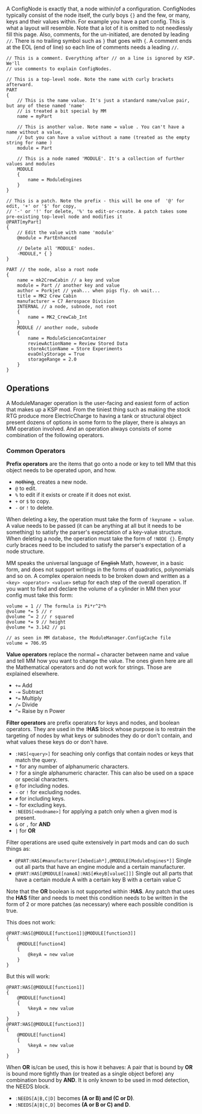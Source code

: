 A ConfigNode is exactly that, a node within/of a configuration. ConfigNodes typically consist of the node itself, the curly boys `{}` and the few, or many, keys and their values within.
For example you have a part config. This is what a layout will resemble. Note that a lot of it is omitted to not needlessly fill this page. Also, comments, for the un-initiated, are denoted by leading `//`. There is no trailing symbol such as `}` that goes with `{`. A comment ends at the EOL (end of line) so each line of comments needs a leading `//`.

```
// This is a comment. Everything after // on a line is ignored by KSP. We'll
// use comments to explain ConfigNodes.

// This is a top-level node. Note the name with curly brackets afterward.
PART
{
    // This is the name value. It's just a standard name/value pair, but any of these named 'name'
    // is treated a bit special by MM
    name = myPart

    // This is another value. Note name = value . You can't have a name without a value,
    // but you can have a value without a name (treated as the empty string for name )
    module = Part

    // This is a node named 'MODULE'. It's a collection of further values and modules
    MODULE
    {
        name = ModuleEngines
    }
}

// This is a patch. Note the prefix - this will be one of  '@' for edit, '+' or '$' for copy,
// '-' or '!' for delete, '%' to edit-or-create. A patch takes some pre-existing top-level node and modifies it
@PART[myPart]
{
    // Edit the value with name 'module'
    @module = PartEnhanced

    // Delete all 'MODULE' nodes.
    -MODULE,* { }
}
```
```
PART // the node, also a root node
{
	name = mk2CrewCabin // a key and value
	module = Part // another key and value
	author = Porkjet // yeah... when pigs fly. oh wait...
	title = MK2 Crew Cabin
	manufacturer = C7 Aerospace Division
	INTERNAL // a node, subnode, not root
	{
		name = MK2_CrewCab_Int
	}
	MODULE // another node, subode
	{
		name = ModuleScienceContainer
		reviewActionName = Review Stored Data
		storeActionName = Store Experiments
		evaOnlyStorage = True
		storageRange = 2.0
	}
}
```

## Operations

A ModuleManager operation is the user-facing and easiest form of action that makes up a KSP mod. From the tiniest thing such as making the stock RTG produce more ElectricCharge to having a tank or structural object present dozens of options in some form to the player, there is always an MM operation involved. And an operation always consists of some combination of the following operators.

### Common Operators
**Prefix operators** are the items that go onto a node or key to tell MM that this object needs to be operated upon, and how.
  * ~~nothing~~, creates a new node.
  * `@` to edit.
  * `%` to edit if it exists or create if it does not exist.
  * `+` or `$` to copy.
  * `-` or `!` to delete.
  
When deleting a key, the operation must take the form of `!keyname = value`. A value needs to be passed (it can be anything at all but it needs to be something) to satisfy the parser's expectation of a key-value structure. When deleting a node, the operation must take the form of `!NODE {}`. Empty curly braces need to be included to satisfy the parser's expectation of a node structure.

MM speaks the universal language of ~~English~~ Math, however, in a basic form, and does not support writings in the forms of quadratics, polynomials and so on. A complex operaion needs to be broken down and written as a `<key> <operator> <value>` setup for each step of the overall operation. If you want to find and declare the volume of a cylinder in MM then your config must take this form:

```
volume = 1 // The formula is Pi*r^2*h
@volume *= 5 // r
@volume ^= 2 // r squared
@volume *= 9 // height
@volume *= 3.142 // pi

// as seen in MM database, the ModuleManager.ConfigCache file
volume = 706.95
```

**Value operators** replace the normal `=` character between name and value and tell MM how you want to change the value. The ones given here are all the Mathematical operators and do not work for strings. Those are explained elsewhere.
  * `+=` Add
  * `-=` Subtract
  * `*=` Multiply
  * `/=` Divide
  * `^=` Raise by n Power

**Filter operators** are prefix operators for keys and nodes, and boolean operators. They are used in the **:HAS** block whose purpose is to restrain the targeting of nodes by what keys or subnodes they do or don't contain, and what values these keys do or don't have.

  * `:HAS[<query>]` for seaching only configs that contain nodes or keys that match the query.
  * `*` for any number of alphanumeric characters.
  * `?` for a single alphanumeric character. This can also be used on a space or special characters.
  * `@` for including nodes.
  * `-` or `!` for excluding nodes.
  * `#` for including keys.
  * `~` for excluding keys.
  * `:NEEDS[<modname>]` for applying a patch only when a given mod is present.
  * `&` or `,` for **AND**
  * `|` for **OR**

Filter operations are used quite extensively in part mods and can do such things as:
* `@PART:HAS[#manufacturer[Jebediah*],@MODULE[ModuleEngines*]]` Single out all parts that have an engine module and a certain manufacturer.
* `@PART:HAS[@MODULE[nameA]:HAS[#keyB[valueC]]]` Single out all parts that have a certain module A with a certain key B with a certain value C

Note that the **OR** boolean is not supported within **:HAS**. Any patch that uses the **HAS** filter and needs to meet this condition needs to be written in the form of 2 or more patches (as necessary) where each possible condition is true. 

This does not work:
```
@PART:HAS[@MODULE[function1]|@MODULE[function3]]
{
	@MODULE[function4]
	{
		@keyA = new value
	}
}
```
But this will work:
```
@PART:HAS[@MODULE[function1]]
{
	@MODULE[function4]
	{
		%keyA = new value
	}
}
@PART:HAS[@MODULE[function3]]
{
	@MODULE[function4]
	{
		%keyA = new value
	}
}
```

When **OR** is/can be used, this is how it behaves: A pair that is bound by **OR** is bound more tightly than (or treated as a single object before) any combination bound by **AND**. It is only known to be used in mod detection, the NEEDS block.
* `:NEEDS[A|B,C|D]` becomes **(A or B) and (C or D)**.
* `:NEEDS[A|B|C,D]` becomes **(A or B or C) and D**.

